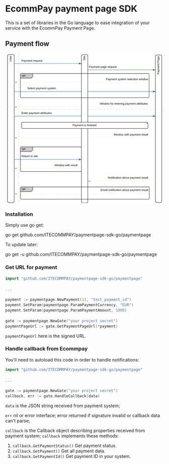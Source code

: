 # EcommPay payment page SDK

This is a set of libraries in the Go language to ease integration of your service
with the EcommPay Payment Page.

## Payment flow

![Payment flow](https://raw.githubusercontent.com/ITECOMMPAY/paymentpage-sdk-go/master/flow.png)

### Installation

Simply use go get:

go get github.com/ITECOMMPAY/paymentpage-sdk-go/paymentpage

To update later:

go get -u github.com/ITECOMMPAY/paymentpage-sdk-go/paymentpage

### Get URL for payment

```go
import "github.com/ITECOMMPAY/paymentpage-sdk-go/paymentpage"

...

payment := paymentpage.NewPayment(11, "test_payment_id")
payment.SetParam(paymentpage.ParamPaymentCurrency, "EUR")
payment.SetParam(paymentpage.ParamPaymentAmount, 1000)

gate := paymentpage.NewGate("your project secret")
paymentPageUrl := gate.GetPaymentPageUrl(*payment)
``` 

`paymentPageUrl` here is the signed URL.

### Handle callback from Ecommpay

You'll need to autoload this code in order to handle notifications:

```go
import "github.com/ITECOMMPAY/paymentpage-sdk-go/paymentpage"

...

gate := paymentpage.NewGate("your project secret")
callback, err := gate.HandleCallback(data)
```

`data` is the JSON string received from payment system;

`err` nil or error interface; error returned if signature invalid or callback data can't parse;

`callback` is the Callback object describing properties received from payment system;
`callback` implements these methods: 
1. `callback.GetPaymentStatus()`
    Get payment status.
2. `callback.GetPayment()`
    Get all payment data.
3. `callback.GetPaymentId()`
    Get payment ID in your system.
